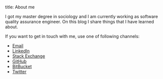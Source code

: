 title: About me

I got my master degree in sociology and I am currently working as software quality assurance engineer. On this blog I share things that I have learned about. 

If you want to get in touch with me, use one of following channels:

<ul id="social-media-links">
    <li>
        <a href="mailto:mz %at% miroslaw-zalewski.eu">
            Email <i class="fa fa-envelope"></i>
        </a>
    </li>
    <li>
        <a href="http://www.linkedin.com/in/miroslawzalewski">
            LinkedIn <i class="fa fa-linkedin"></i>
        </a>
    </li>
    <li>
        <a href="http://stackexchange.com/users/4352116/miros%C5%82aw-zalewski?tab=accounts">
            Stack Exchange <i class="fa fa-stack-exchange"></i>
        </a>
    </li>
    <li>
        <a href="https://github.com/mirzal/">
            GitHub <i class="fa fa-github"></i>
        </a>
    </li>
    <li>
        <a href="https://bitbucket.org/mirzal/">
            BitBucket <i class="fa fa-bitbucket"></i>
        </a>
    </li>
    <li>
        <a href="https://twitter.com/mszalewski">
            Twitter <i class="fa fa-twitter"></i>
        </a>
    </li>
</ul>
